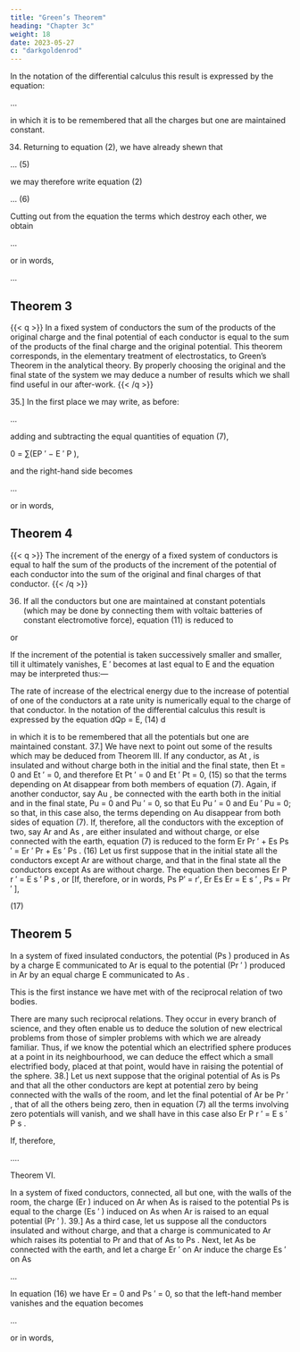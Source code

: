 ```yaml
---
title: "Green’s Theorem"
heading: "Chapter 3c"
weight: 18
date: 2023-05-27
c: "darkgoldenrod"
---
```




In the notation of the differential calculus this result is expressed by the equation:

...

<!-- dQe
= P,
(4)
dE -->

in which it is to be remembered that all the charges but one are maintained constant.

34. Returning to equation (2), we have already shewn that 

<!-- Q = 12 ∑(EP )
and Q′ = 12 ∑(E ′ P ′ ); -->
... (5)

we may therefore write equation (2)

<!-- 1
(E ′ P ′ ) = 12 ∑(EP ) + 12 ∑(E ′ P ′ − EP + E ′ P − EP ′ ).
2∑ -->
... (6)

Cutting out from the equation the terms which destroy each other, we obtain

...
<!-- ′
′
(7)
∑(EP ) = ∑(E P ), -->
or in words,

...

## Theorem 3

{{< q >}}
In a fixed system of conductors the sum of the products of the original charge and the final potential of each conductor is equal to the sum of the products of the final charge and the original potential. This theorem corresponds, in the elementary treatment of electrostatics, to Green’s Theorem in the analytical theory. By properly choosing the original and the final state of the system we may deduce a number of results which we shall find useful in our after-work.
{{< /q >}}


35.] In the first place we may write, as before:

<!-- 
1
{(E ′ − E)(P ′ + P )} = 12 ∑(E ′ P ′ − EP + E ′ P − EP ′ );
2∑
(8) -->
...

adding and subtracting the equal quantities of equation (7),

0 = ∑(EP ′ − E ′ P ),

<!-- (9)RECIPROCITY OF POTENTIALS.
33 -->


and the right-hand side becomes

<!-- 1
(E ′ P ′ − EP − E ′ P + EP ′ ),
2∑
(10)
or
1
{(E ′ − E)(P ′ + P )} = Q′ − Q = 12 ∑{(E ′ + E)(P ′ − P )},
2∑
(11) -->

...

or in words,



## Theorem 4

{{< q >}}
The increment of the energy of a fixed system of conductors is equal to half the sum of the products of the increment of the potential of each conductor into the sum of the original and final charges of that conductor.
{{< /q >}}

36. If all the conductors but one are maintained at constant potentials (which may be done by connecting them with voltaic batteries of constant electromotive force), equation (11) is reduced to


or

<!-- Q′ − Q = 12 (E ′ + E)(P ′ − P ),(12)
Q′ − Q 1 ′
= 2 (E + E).
P′ − P(13) -->

If the increment of the potential is taken successively smaller and smaller,
till it ultimately vanishes, E ′ becomes at last equal to E and the equation
may be interpreted thus:—

The rate of increase of the electrical energy due to the increase of potential
of one of the conductors at a rate unity is numerically equal to the charge of
that conductor.
In the notation of the differential calculus this result is expressed by the
equation
dQp
= E,
(14)
d

<!-- PRECIPROCITY OF POTENTIALS. -->

in which it is to be remembered that all the potentials but one are maintained
constant.
37.] We have next to point out some of the results which may be deduced
from Theorem III.
If any conductor, as At , is insulated and without charge both in the initial
and the final state, then Et = 0 and Et ′ = 0, and therefore
Et Pt ′ = 0
and Et ′ Pt = 0,
(15)
so that the terms depending on At disappear from both members of equation
(7).
Again, if another conductor, say Au , be connected with the earth both in
the initial and in the final state, Pu = 0 and Pu ′ = 0, so that
Eu Pu ′ = 0
and
Eu ′ Pu = 0;
so that, in this case also, the terms depending on Au disappear from both
sides of equation (7).
If, therefore, all the conductors with the exception of two, say Ar and As ,
are either insulated and without charge, or else connected with the earth,
equation (7) is reduced to the form
Er Pr ′ + Es Ps ′ = Er ′ Pr + Es ′ Ps .
(16)
Let us first suppose that in the initial state all the conductors except Ar are
without charge, and that in the final state all the conductors except As are
without charge. The equation then becomes
Er P r ′ = E s ′ P s ,
or
[If, therefore,
or in words,
Ps
P′
= r′,
Er Es
Er = E s ′ ,
Ps = Pr ′ ],

(17)


<!-- RECIPROCITY OF POTENTIALS AND CHARGES.
35 -->

## Theorem 5

In a system of fixed insulated conductors, the potential (Ps ) produced in
As by a charge E communicated to Ar is equal to the potential (Pr ′ )
produced in Ar by an equal charge E communicated to As .



This is the first instance we have met with of the reciprocal relation of two
bodies. 

There are many such reciprocal relations. They occur in every branch
of science, and they often enable us to deduce the solution of new electrical
problems from those of simpler problems with which we are already familiar.
Thus, if we know the potential which an electrified sphere produces at a point
in its neighbourhood, we can deduce the effect which a small electrified body,
placed at that point, would have in raising the potential of the sphere.
38.] Let us next suppose that the original potential of As is Ps and that
all the other conductors are kept at potential zero by being connected with
the walls of the room, and let the final potential of Ar be Pr ′ , that of all the
others being zero, then in equation (7) all the terms involving zero potentials
will vanish, and we shall have in this case also
Er P r ′ = E s ′ P s .

If, therefore,

....

<!-- Pr ′ = Ps ,
Er = Es ′ ,
(18)
(19)
or in words, -->


Theorem VI.

In a system of fixed conductors, connected, all but one, with the walls of the
room, the charge (Er ) induced on Ar when As is raised to the potential
Ps is equal to the charge (Es ′ ) induced on As when Ar is raised to an
equal potential (Pr ′ ).
39.] As a third case, let us suppose all the conductors insulated and without
charge, and that a charge is communicated to Ar which raises its potential to
Pr and that of As to Ps . Next, let As be connected with the earth, and let a
charge Er ′ on Ar induce the charge Es ′ on As 

...

In equation (16) we have Er = 0 and Ps ′ = 0, so that the left-hand member
vanishes and the equation becomes

...

<!-- 0 = Er ′ Pr + Es ′ Ps ,
or
(20)
Ps
E′
= − r′ .
Pr
Es
Hence, if
Ps = nPr ,
Er ′ = −nEs ′ ,
(21) -->
or in words,


